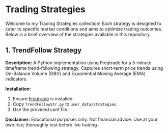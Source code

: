 # Trading Strategies

Welcome to my Trading Strategies collection! Each strategy is designed to cater to specific market conditions and aims to optimize trading outcomes. Below is a brief overview of the strategies available in this repository.

## 1. TrendFollow Strategy

**Description:**
A Python implementation using Freqtrade for a 5-minute timeframe trend-following strategy. Captures short-term price trends using On-Balance Volume (OBV) and Exponential Moving Average (EMA) indicators.

**Installation:**
1. Ensure [Freqtrade](https://www.freqtrade.io/) is installed.
2. Copy `TrendFollowStr.py` to `user_data/strategies`.
3. Use the provided conf.file.

**Disclaimer:**
Educational purposes only. Not financial advice. Use at your own risk; thoroughly test before live trading.
